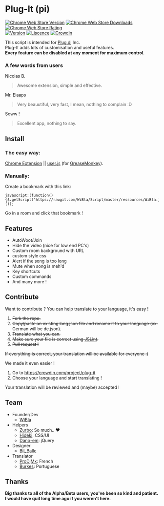 # Plug-It (pi)

[![Chrome Web Store Version](https://img.shields.io/chrome-web-store/v/bikeoipagmbnkipclndbmfkjdcljocej.svg?maxAge=2592000)](https://chrome.google.com/webstore/detail/plug-it-extension/bikeoipagmbnkipclndbmfkjdcljocej)
[![Chrome Web Store Downloads](https://img.shields.io/chrome-web-store/d/bikeoipagmbnkipclndbmfkjdcljocej.svg?maxAge=2592000)](https://chrome.google.com/webstore/detail/plug-it-extension/bikeoipagmbnkipclndbmfkjdcljocej)
[![Chrome Web Store Rating](https://img.shields.io/chrome-web-store/rating/bikeoipagmbnkipclndbmfkjdcljocej.svg?maxAge=2592000)](https://chrome.google.com/webstore/detail/plug-it-extension/bikeoipagmbnkipclndbmfkjdcljocej/reviews)  
[![Version](https://img.shields.io/badge/version-1.0.0-green.svg?maxAge=2592000)](https://github.com/Plug-It/pi/commits/pre-release)
[![Liscence](https://img.shields.io/badge/license-GPL-blue.svg?maxAge=2592000)](https://github.com/Plug-It/pi/blob/pre-release/LICENSE.md)
[![Crowdin](https://d322cqt584bo4o.cloudfront.net/plug-it/localized.svg?maxAge=2592000)](https://crowdin.com/project/plug-it)

This script is intended for [Plug.dj](https://plug.dj) Inc.  
Plug-It adds lots of customisation and useful features.  
**Every feature can be disabled at any moment for maximum control.**  

### A few words from users

Nicolas B.  
> Awesome extension, simple and effective.  

Mr. Elaaps  
> Very beauutiful, very fast, I mean, nothing to complain :D  

Soww !  
> Excellent app, nothing to say.  

## Install
### The easy way:
[Chrome Extension](https://chrome.google.com/webstore/detail/wibla-script/bikeoipagmbnkipclndbmfkjdcljocej) || [user.js](https://github.com/Plug-It/extension/raw/master/firefox/Plug-It.user.js) (for [GreaseMonkey](https://addons.mozilla.org/en-US/firefox/addon/greasemonkey/)).  

### Manually:  
Create a bookmark with this link:  
```
javascript:(function(){$.getScript("https://rawgit.com/WiBla/Script/master/ressources/WiBla.js");}());
```  
Go in a room and click that bookmark !  

## Features
  - AutoWoot/Join
  - Hide the video (nice for low end PC's)
  - Custom room background with URL
  - custom style css
  - Alert if the song is too long
  - Mute when song is meh'd
  - Key shortcuts
  - Custom commands
  - And many more !

## Contribute
Want to contribute ? You can help translate to your language, it's easy !

  1. ~~Fork the repo.~~
  2. ~~Copy/paste an existing lang.json file and rename it to your language (ex: German will be de.json).~~
  3. ~~Translate what you can.~~
  4. ~~Make sure your file is correct using [JSLint](http://www.jslint.com/).~~
  5. ~~Pull request !~~

~~If everything is correct, your translation will be available for everyone :)~~

We made it even easier !  
  
  1. Go to https://crowdin.com/project/plug-it
  2. Choose your language and start translating !

Your translation will be reviewed and (maybe) accepted !


## Team
  - Founder/Dev
    - [WiBla](https://plug.dj/@/wibla)
  - Helpers
    - [Zurbo](https://plug.dj/@/zurbo): So much.. ♥
    - [Hideki](https://plug.dj/@/hideki): CSS/UI
    - [Dano-em](https://plug.dj/@/dano-em): jQuery
  - Designer
    - [Bil_Balle](https://plug.dj/@/bil-balle)
  - Translator
    - [ProDjMx](https://plug.dj/@/prodjmx): French
    - [Burkes](https://plug.dj/@/burkes): Portuguese

## Thanks
**Big thanks to all of the Alpha/Beta users, you've been so kind and patient. I would have quit long time ago if you weren't here.**
